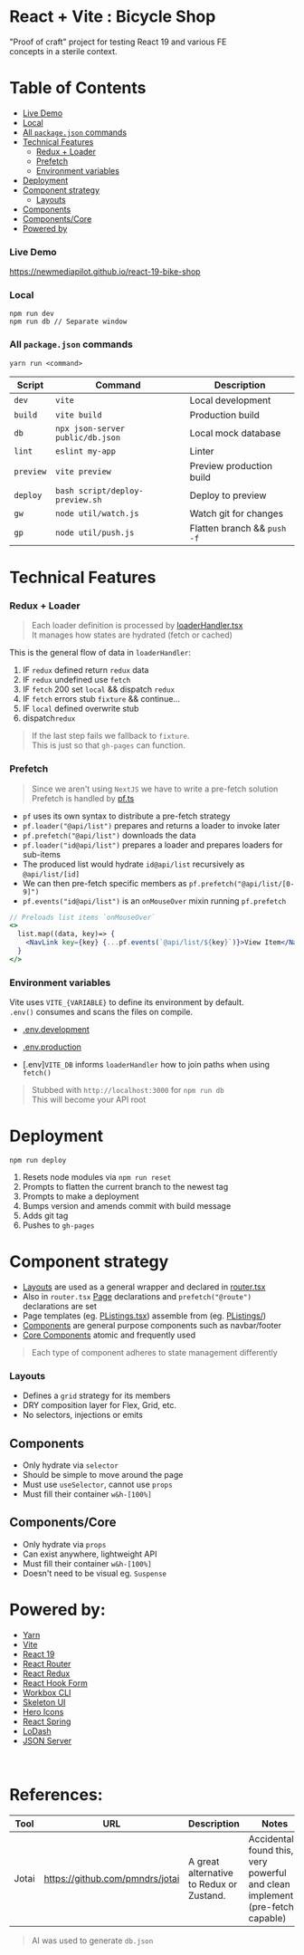 # React + Vite : Bicycle Shop

"Proof of craft" project for testing React 19 and various FE  
concepts in a sterile context.

# Table of Contents

- [Live Demo](#live-demo)
- [Local](#local)
- [All `package.json` commands](#all-packagejson-commands)
- [Technical Features](#technical-features)
  - [Redux + Loader](#redux--loader)
  - [Prefetch](#prefetch)
  - [Environment variables](#environment-variables)
- [Deployment](#deployment)
- [Component strategy](#component-strategy)
  - [Layouts](#layouts)
- [Components](#components)
- [Components/Core](#componentscore)
- [Powered by](#powered-by)

### Live Demo

https://newmediapilot.github.io/react-19-bike-shop

### Local

```
npm run dev  
npm run db // Separate window
```

### All `package.json` commands

`yarn run <command>`

| **Script**   | **Command**                                 | **Description**               |
|--------------|---------------------------------------------|-------------------------------|
| `dev`        | `vite`                                      | Local development             |
| `build`      | `vite build`                                | Production build              |
| `db`         | `npx json-server public/db.json`            | Local mock database           |
| `lint`       | `eslint my-app`                             | Linter                        |
| `preview`    | `vite preview`                              | Preview production build      |
| `deploy`     | `bash script/deploy-preview.sh`             | Deploy to preview             |
| `gw`         | `node util/watch.js`                        | Watch git for changes         |
| `gp`         | `node util/push.js`                         | Flatten branch && `push -f`   |

# Technical Features

### Redux + Loader

> Each loader definition is processed by [loaderHandler.tsx](src/loaders/core/loaderHandler.ts)  
> It manages how states are hydrated (fetch or cached)

This is the general flow of data in `loaderHandler`:

1. IF `redux` defined return `redux` data  
1. IF `redux` undefined use `fetch`  
1. IF `fetch` 200 set `local` && dispatch `redux`  
1. IF `fetch` errors stub `fixture` && continue...  
1. IF `local` defined overwrite stub  
1. dispatch`redux`  

> If the last step fails we fallback to `fixture`.  
> This is just so that `gh-pages` can function. 

### Prefetch

> Since we aren't using `NextJS` we have to write a pre-fetch solution  
> Prefetch is handled by [pf.ts](src/loaders/core/pf.ts)


- `pf` uses its own syntax to distribute a pre-fetch strategy  
- `pf.loader("@api/list")` prepares and returns a loader to invoke later  
- `pf.prefetch("@api/list")` downloads the data  
- `pf.loader("id@api/list")` prepares a loader and prepares loaders for sub-items  
- The produced list would hydrate `id@api/list` recursively as `@api/list/[id]`  
- We can then pre-fetch specific members as `pf.prefetch("@api/list/[0-9]")`  
- `pf.events("id@api/list")` is an `onMouseOver` mixin running `pf.prefetch`

```jsx
// Preloads list items `onMouseOver`
<>
  list.map((data, key)=> {
    <NavLink key={key} {...pf.events(`@api/list/${key}`)}>View Item</NavLink>
  }
</>
```

### Environment variables

Vite uses `VITE_{VARIABLE}` to define its environment by default.  
`.env()` consumes and scans the files on compile.

- [.env.development](.env.development)  
- [.env.production](.env.production)

- [.env]`VITE_DB` informs `loaderHandler` how to join paths when using `fetch()`  
> Stubbed with `http://localhost:3000` for `npm run db`  
> This will become your API root

# Deployment

`npm run deploy`

1. Resets node modules via `npm run reset`  
1. Prompts to flatten the current branch to the newest tag  
1. Prompts to make a deployment  
1. Bumps version and amends commit with build message  
1. Adds git tag  
1. Pushes to `gh-pages`

# Component strategy

- [Layouts](src/layouts/) are used as a general wrapper and declared in [router.tsx](src/composition/router.tsx)  
- Also in `router.tsx` [Page](src/page/) declarations and `prefetch("@route")` declarations are set  
- Page templates (eg. [PListings.tsx](src/pages/PListings.tsx)) assemble from (eg. [PListings/](src/pages/PListings/))  
- [Components](src/components/) are general purpose components such as navbar/footer  
- [Core Components](src/components/core) atomic and frequently used

> Each type of component adheres to state management differently

### Layouts

- Defines a `grid` strategy for its members
- DRY composition layer for Flex, Grid, etc.
- No selectors, injections or emits

## Components

- Only hydrate via `selector` 
- Should be simple to move around the page
- Must use `useSelector`, cannot use `props`  
- Must fill their container `w&h-[100%]`

## Components/Core 

- Only hydrate via `props` 
- Can exist anywhere, lightweight API
- Must fill their container `w&h-[100%]`
- Doesn't need to be visual eg. `Suspense`

# Powered by:

- [Yarn](https://yarnpkg.com/)  
- [Vite](https://vite.dev/)  
- [React 19](https://react.dev/learn/build-a-react-app-from-scratch)  
- [React Router](https://api.reactrouter.com/v7/functions/react_router.createBrowserRouter.html)  
- [React Redux](https://react-redux.js.org/introduction/getting-started)  
- [React Hook Form](https://react-hook-form.com)  
- [Workbox CLI](https://developer.chrome.com/docs/workbox/)  
- [Skeleton UI](https://www.skeleton.dev/)  
- [Hero Icons](https://heroicons.com/)  
- [React Spring](https://www.react-spring.dev/)  
- [LoDash](https://lodash.com/)  
- [JSON Server](https://www.npmjs.com/package/json-server)
<br>

# References:

| Tool | URL                             | Description                                     | Notes                                                                          |
|-----------|---------------------------------|-------------------------------------------------|--------------------------------------------------------------------------------|
| Jotai     | https://github.com/pmndrs/jotai | A great alternative to Redux or Zustand.        | Accidentally found this, very powerful and clean implement (pre-fetch capable) |

> AI was used to generate `db.json`
